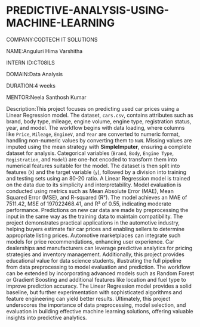 # PREDICTIVE-ANALYSIS-USING-MACHINE-LEARNING
COMPANY:CODTECH IT SOLUTIONS

NAME:Anguluri Hima Varshitha

INTERN ID:CT08ILS

DOMAIN:Data Analysis

DURATION:4 weeks

MENTOR:Neela Santhosh Kumar

Description:This project focuses on predicting used car prices using a Linear Regression model. The dataset, `cars.csv`, contains attributes such as brand, body type, mileage, engine volume, engine type, registration status, year, and model. The workflow begins with data loading, where columns like `Price`, `Mileage`, `EngineV`, and `Year` are converted to numeric format, handling non-numeric values by converting them to `NaN`. Missing values are imputed using the mean strategy with **SimpleImputer**, ensuring a complete dataset for analysis. Categorical variables (`Brand`, `Body`, `Engine Type`, `Registration`, and `Model`) are one-hot encoded to transform them into numerical features suitable for the model. The dataset is then split into features (`X`) and the target variable (`y`), followed by a division into training and testing sets using an 80-20 ratio. A Linear Regression model is trained on the data due to its simplicity and interpretability. Model evaluation is conducted using metrics such as Mean Absolute Error (MAE), Mean Squared Error (MSE), and R-squared (R²). The model achieves an MAE of 7511.42, MSE of 197022468.41, and R² of 0.55, indicating moderate performance. Predictions on new car data are made by preprocessing the input in the same way as the training data to maintain compatibility. The project demonstrates practical applications in the automotive industry, helping buyers estimate fair car prices and enabling sellers to determine appropriate listing prices. Automotive marketplaces can integrate such models for price recommendations, enhancing user experience. Car dealerships and manufacturers can leverage predictive analytics for pricing strategies and inventory management. Additionally, this project provides educational value for data science students, illustrating the full pipeline from data preprocessing to model evaluation and prediction. The workflow can be extended by incorporating advanced models such as Random Forest or Gradient Boosting and additional features like location and fuel type to improve prediction accuracy. The Linear Regression model provides a solid baseline, but further experimentation with sophisticated algorithms and feature engineering can yield better results. Ultimately, this project underscores the importance of data preprocessing, model selection, and evaluation in building effective machine learning solutions, offering valuable insights into predictive analytics.

